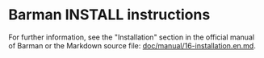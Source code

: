 # Barman INSTALL instructions

For further information, see the "Installation" section in the official manual of Barman or the Markdown source file: [doc/manual/16-installation.en.md](https://github.com/EnterpriseDB/barman/blob/master/doc/manual/16-installation.en.md).
